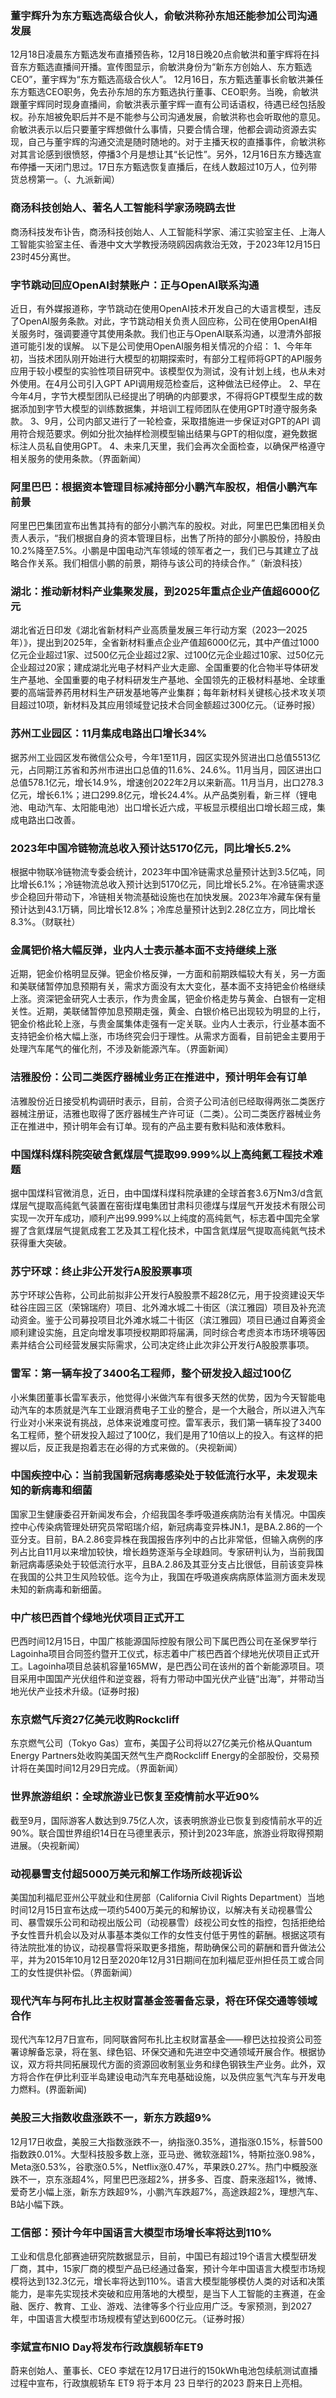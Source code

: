 ### 董宇辉升为东方甄选高级合伙人，俞敏洪称孙东旭还能参加公司沟通发展
12月18日凌晨东方甄选发布直播预告称，12月18日晚20点俞敏洪和董宇辉将在抖音东方甄选直播间开播。宣传图显示，俞敏洪身份为“新东方创始人、东方甄选CEO”，董宇辉为“东方甄选高级合伙人”。
12月16日，东方甄选董事长俞敏洪兼任东方甄选CEO职务，免去孙东旭的东方甄选执行董事、CEO职务。当晚，俞敏洪跟董宇辉同时现身直播间，俞敏洪表示董宇辉一直有公司话语权，待遇已经包括股权。孙东旭被免职后并不是不能参与公司沟通发展，俞敏洪称也会听取他的意见。俞敏洪表示以后只要董宇辉想做什么事情，只要合情合理，他都会调动资源去实现，自己与董宇辉的沟通交流是随时随地的。对于主播天权的直播事件，俞敏洪称对其言论感到很愤怒，停播3个月是想让其“长记性”。另外，12月16日东方臻选宣布停播一天闭门思过。17日东方甄选恢复直播后，在线人数超过10万人，位列带货总榜第一。（、九派新闻）
### 商汤科技创始人、著名人工智能科学家汤晓鸥去世
商汤科技发布讣告，商汤科技创始人、人工智能科学家、浦江实验室主任、上海人工智能实验室主任、香港中文大学教授汤晓鸥因病救治无效，于2023年12月15日23时45分离世。
### 字节跳动回应OpenAI封禁账户：正与OpenAI联系沟通
近日，有外媒报道称，字节跳动在使用OpenAI技术开发自己的大语言模型，违反了OpenAI服务条款。对此，字节跳动相关负责人回应称，公司在使用OpenAI相关服务时，强调要遵守其使用条款。我们也正与OpenAI联系沟通，以澄清外部报道可能引发的误解。 以下是公司使用OpenAI服务相关情况的介绍：
1、今年年初，当技术团队刚开始进行大模型的初期探索时，有部分工程师将GPT的API服务应用于较小模型的实验性项目研究中。该模型仅为测试，没有计划上线，也从未对外使用。在4月公司引入GPT API调用规范检查后，这种做法已经停止。
2、早在今年4月，字节大模型团队已经提出了明确的内部要求，不得将GPT模型生成的数据添加到字节大模型的训练数据集，并培训工程师团队在使用GPT时遵守服务条款。
3、9月，公司内部又进行了一轮检查，采取措施进一步保证对GPT的API 调用符合规范要求。例如分批次抽样检测模型输出结果与GPT的相似度，避免数据标注人员私自使用GPT。
4、未来几天里，我们会再次全面检查，以确保严格遵守相关服务的使用条款。（界面新闻）
### 阿里巴巴：根据资本管理目标减持部分小鹏汽车股权，相信小鹏汽车前景
阿里巴巴集团宣布出售其持有的部分小鹏汽车的股权。对此，阿里巴巴集团相关负责人表示，“我们根据自身的资本管理目标，出售了所持的部分小鹏股份，持股由10.2%降至7.5%。小鹏是中国电动汽车领域的领军者之一，我们已与其建立了战略合作关系。我们相信小鹏的前景，期待与该公司的持续合作。”（新浪科技）
### 湖北：推动新材料产业集聚发展，到2025年重点企业产值超6000亿元
湖北省近日印发《湖北省新材料产业高质量发展三年行动方案（2023—2025年）》，提出到2025年，全省新材料重点企业产值超6000亿元，其中产值过1000亿元企业超过1家、过500亿元企业超过2家、过100亿元企业超过10家、过50亿元企业超过20家；建成湖北光电子材料产业大走廊、全国重要的化合物半导体研发生产基地、全国重要的电子材料研发生产基地、全国领先的正极材料基地、全球重要的高端营养药用材料生产研发基地等产业集群；每年新材料关键核心技术攻关项目超过10项，新材料及其应用领域登记技术合同金额超过300亿元。（证券时报）
### 苏州工业园区：11月集成电路出口增长34%
据苏州工业园区发布微信公众号，今年1至11月，园区实现外贸进出口总值5513亿元，占同期江苏省和苏州市进出口总值的11.6%、24.6%。11月当月，园区进出口总值578.1亿元，增长14.9%，增速创2022年2月以来新高。11月当月，出口278.3亿元，增长6.1%；进口299.8亿元，增长24.4%。从产品类别看，新三样（锂电池、电动汽车、太阳能电池）出口增长近六成，平板显示模组出口增长超三成，集成电路出口改善。
### 2023年中国冷链物流总收入预计达5170亿元，同比增长5.2%
根据中物联冷链物流专委会统计，2023年中国冷链需求总量预计达到3.5亿吨，同比增长6.1%；冷链物流总收入预计达到5170亿元，同比增长5.2%。在冷链需求逐步企稳回升带动下，冷链相关物流基础设施也在加快发展。2023年冷藏车保有量预计达到43.1万辆，同比增长12.8%；冷库总量预计达到2.28亿立方，同比增长8.3%。（财联社）
### 金属钯价格大幅反弹，业内人士表示基本面不支持继续上涨
近期，钯金价格明显反弹。钯金价格反弹，一方面和前期跌幅较大有关，另一方面和美联储暂停加息预期有关，需求方面没有太大变化，基本面不支持钯金价格继续上涨。资深钯金研究人士表示，作为贵金属，钯金价格走势与黄金、白银有一定相关性。近期，美联储暂停加息预期走强，黄金、白银价格已出现较为明显的上行，钯金价格此轮上涨，与贵金属集体走强有一定关联。业内人士表示，行业基本面不支持钯金价格大幅上涨，市场终究会归于理性。从需求方面看，目前钯金主要用于处理汽车尾气的催化剂，不涉及新能源汽车。（界面新闻）
### 洁雅股份：公司二类医疗器械业务正在推进中，预计明年会有订单
洁雅股份近日接受机构调研时表示，目前，合资子公司洁创已经取得两张二类医疗器械注册证，洁雅也取得了医疗器械生产许可证（二类）。公司二类医疗器械业务正在推进中，预计明年会有订单。现有的产品主要有敷料贴和液体敷料。
### 中国煤科煤科院突破含氦煤层气提取99.999%以上高纯氦工程技术难题
据中国煤科官微消息，近日，由中国煤科煤科院承建的全球首套3.6万Nm3/d含氦煤层气提取高纯氦气装置在窑街煤电集团甘肃科贝德煤与煤层气开发技术有限公司实现一次开车成功，顺利产出99.999%以上纯度的高纯氦气，标志着中国完全掌握了含氦煤层气提氦成套工艺及其工程化技术，中国含氦煤层气提取高纯氦气技术获得重大突破。
### 苏宁环球：终止非公开发行A股股票事项
苏宁环球公告称，公司此前拟非公开发行A股股票不超28亿元，用于投资建设天华硅谷庄园三区（荣锦瑞府）项目、北外滩水城二十街区（滨江雅园）项目及补充流动资金。鉴于公司募投项目北外滩水城二十街区（滨江雅园）项目已通过自筹资金顺利建设实施，且定向增发事项授权期即将届满，同时综合考虑资本市场环境等因素并结合公司经营发展实际需求，公司决定终止此次非公开发行A股股票事项。
### 雷军：第一辆车投了3400名工程师，整个研发投入超过100亿
小米集团董事长雷军表示，他觉得小米做汽车有很多天然的优势，因为今天智能电动汽车的本质就是汽车工业跟消费电子工业的整合，是一个大融合，所以进入汽车行业对小米来说有挑战，总体来说难度可控。雷军表示，我们第一辆车投了3400名工程师，整个研发投入超过了100亿，我们是用了10倍以上的投入。有这样的把握以后，反正我是抱着志在必得的方式来做的。（央视新闻）
### 中国疾控中心：当前我国新冠病毒感染处于较低流行水平，未发现未知的新病毒和细菌
国家卫生健康委召开新闻发布会，介绍我国冬季呼吸道疾病防治有关情况。中国疾控中心传染病管理处研究员常昭瑞介绍，新冠病毒变异株JN.1，是BA.2.86的一个亚分支。目前，BA.2.86变异株在我国报告序列中的占比非常低，但输入病例的序列占比自11月以来增加较快，增长趋势逐渐与全球趋同。专家研判认为，当前我国新冠病毒感染处于较低流行水平，且BA.2.86及其亚分支占比很低，目前该变异株在我国的公共卫生风险较低。迄今为止，我国在呼吸道疾病病原体监测方面未发现未知的新病毒和新细菌。
### 中广核巴西首个绿地光伏项目正式开工
巴西时间12月15日，中国广核能源国际控股有限公司下属巴西公司在圣保罗举行Lagoinha项目合同签约暨开工仪式，标志着中广核巴西首个绿地光伏项目正式开工。Lagoinha项目总装机容量165MW，是巴西公司在该州的首个新能源项目。项目采用中国国产光伏组件和逆变器，将有力带动中国光伏产业链“出海”，并带动当地光伏产业技术升级。(证券时报)
### 东京燃气斥资27亿美元收购Rockcliff
东京燃气公司（Tokyo Gas）宣布，美国子公司将以27亿美元价格从Quantum Energy Partners处收购美国天然气生产商Rockcliff Energy的全部股份，交易预计将在美国时间12月29日完成。（界面新闻）
### 世界旅游组织：全球旅游业已恢复至疫情前水平近90%
截至9月，国际游客人数达到9.75亿人次，该表明旅游业已恢复到疫情前水平的近90%。联合国世界组织14日在马德里表示，预计到2023年底，旅游业将取得预期进展。（央视新闻）
### 动视暴雪支付超5000万美元和解工作场所歧视诉讼
美国加利福尼亚州公平就业和住房部（California Civil Rights Department）当地时间12月15日宣布达成一项约5400万美元的和解协议，以解决有关动视暴雪公司、暴雪娱乐公司和动视出版公司（动视暴雪）歧视公司女性的指控，包括拒绝给予女性晋升机会以及对从事基本类似工作的女性支付低于男性的薪酬。根据这项有待法院批准的协议，动视暴雪将采取更多措施，帮助确保公司的薪酬和晋升做法公平，并为2015年10月12日至2020年12月31日期间在加利福尼亚州担任员工或合同工的女性提供补偿。（界面新闻）
### 现代汽车与阿布扎比主权财富基金签署备忘录，将在环保交通等领域合作
现代汽车12月7日宣布，同阿联酋阿布扎比主权财富基金——穆巴达拉投资公司签署谅解备忘录，将在氢、绿色铝、环保交通和先进空中交通领域开展合作。根据协议，双方将共同拓展现代方面的资源回收制氢业务和绿色钢铁生产业务。此外，双方将合作在伊比利亚半岛建设电动汽车充电基础设施，以及供应氢气汽车与开发电力燃料。(界面新闻)
### 美股三大指数收盘涨跌不一，新东方跌超9%
12月17日收盘，美股三大指数涨跌不一，纳指涨0.35%，道指涨0.15%，标普500指数跌0.01%。大型科技股多数上涨，亚马逊、微软涨超1%，特斯拉涨0.98%，Meta涨0.53%，谷歌涨0.5%，Netflix涨0.47%，苹果跌0.27%。热门中概股涨跌不一，京东涨超4%，阿里巴巴涨超2%，拼多多、百度、蔚来涨超1%，微博、爱奇艺小幅上涨，新东方跌超9%，小鹏汽车跌超7%，高途跌超2%，理想汽车、B站小幅下跌。
### 工信部：预计今年中国语言大模型市场增长率将达到110%
工业和信息化部赛迪研究院数据显示，目前，中国已有超过19个语言大模型研发厂商，其中，15家厂商的模型产品已经通过备案，预计今年中国语言大模型市场规模将达到132.3亿元，增长率将达到110%。语言大模型能够模仿人类的对话和决策能力，是率先实现技术突破和应用落地的大模型，是当下人工智能的主赛道，在金融、医疗、教育、工业、游戏、法律等多个行业应用广泛。专家预测，到2027年，中国语言大模型市场规模有望达到600亿元。（证券时报）
### 李斌宣布NIO Day将发布行政旗舰轿车ET9
蔚来创始人、董事长、CEO 李斌在12月17日进行的150kWh电池包续航测试直播过程中宣布，行政旗舰轿车 ET9 将于本月 23 日举行的2023 蔚来日上亮相。
